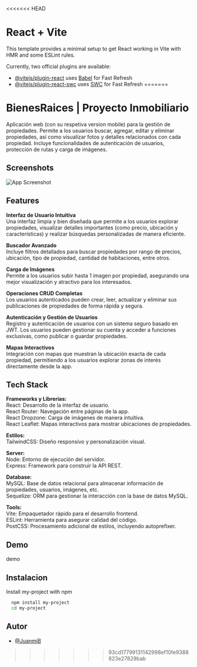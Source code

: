<<<<<<< HEAD
# React + Vite

This template provides a minimal setup to get React working in Vite with HMR and some ESLint rules.

Currently, two official plugins are available:

- [@vitejs/plugin-react](https://github.com/vitejs/vite-plugin-react/blob/main/packages/plugin-react/README.md) uses [Babel](https://babeljs.io/) for Fast Refresh
- [@vitejs/plugin-react-swc](https://github.com/vitejs/vite-plugin-react-swc) uses [SWC](https://swc.rs/) for Fast Refresh
=======

# BienesRaices | Proyecto Inmobiliario

Aplicación web (con su respetiva version mobile) para la gestión de propiedades. Permite a los usuarios buscar, agregar, editar y eliminar propiedades, así como visualizar fotos y detalles relacionados con cada propiedad. Incluye funcionalidades de autenticación de usuarios, protección de rutas y carga de imágenes.
## Screenshots

![App Screenshot](https://via.placeholder.com/468x300?text=App+Screenshot+Here)


## Features

**Interfaz de Usuario Intuitiva**\
Una interfaz limpia y bien diseñada que permite a los usuarios explorar propiedades, visualizar detalles importantes (como precio, ubicación y características) y realizar búsquedas personalizadas de manera eficiente.

**Buscador Avanzado**\
Incluye filtros detallados para buscar propiedades por rango de precios, ubicación, tipo de propiedad, cantidad de habitaciones, entre otros.

**Carga de Imágenes**\
Permite a los usuarios subir hasta 1 imagen por propiedad, asegurando una mejor visualización y atractivo para los interesados.

**Operaciones CRUD Completas**\
Los usuarios autenticados pueden crear, leer, actualizar y eliminar sus publicaciones de propiedades de forma rápida y segura.

**Autenticación y Gestión de Usuarios**\
Registro y autenticación de usuarios con un sistema seguro basado en JWT. Los usuarios pueden gestionar su cuenta y acceder a funciones exclusivas, como publicar o guardar propiedades.

**Mapas Interactivos**\
Integración con mapas que muestran la ubicación exacta de cada propiedad, permitiendo a los usuarios explorar zonas de interés directamente desde la app.

## Tech Stack


**Frameworks y Librerías:**  
React: 
Desarrollo de la interfaz de usuario.  
React Router: Navegación entre páginas de la app.  
React Dropzone: Carga de imágenes de manera intuitiva.  
React Leaflet: Mapas interactivos para mostrar ubicaciones de propiedades.  

**Estilos:**  
TailwindCSS: Diseño responsivo y personalización visual.  

**Server:**  
Node: Entorno de ejecución del servidor.     
Express: Framework para construir la API REST.

**Database:**            
MySQL: Base de datos relacional para almacenar información de propiedades, usuarios, imágenes, etc.      
Sequelize: ORM para gestionar la interacción con la base de datos MySQL.


**Tools:**          
Vite: Empaquetador rápido para el desarrollo frontend.    
ESLint: Herramienta para asegurar calidad del código.    
PostCSS: Procesamiento adicional de estilos, incluyendo autoprefixer.   

## Demo

demo


## Instalacion

Install my-project with npm

```bash
  npm install my-project
  cd my-project
```
    
## Autor

- [@JuanmiB](https://github.com/JuanmiB)

>>>>>>> 93cd17799131142998ef10fe9388823e27829bab
